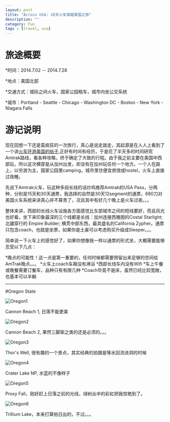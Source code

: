 ```yaml
---
layout: post
title: "Across USA: 26天火车穿越美国之旅"
description: ""
category: Fun
tags : [travel, usa]
---
```


# 旅途概要

*时间：2014.7.02 -- 2014.7.28

*地点：美国北部

*交通方式：城际之间火车，国家公园租车，城市内坐公交系统

*城市：Portland - Seattle - Chicago - Washington DC - Boston - New York - Niagara Falls

# 游记说明

现在回想一下还是蛮疯狂的一次旅行，真心是说走就走，其起源是在人人上看到了一个讲[火车环游美国的帖子](http://blog.renren.com/blog/257386287/808107348),正好有时间有经历，于是花了半天多的时间研究Amtrak路线，看各种攻略，终于确定了大致的行程。由于我之前主要在美国中西部玩，所以这次横穿是从加州出发，却没有在加州玩任何一个地方。一个人在路上，以穷游为主，国家公园里camping，城市里住便宜旅馆或hostel，火车上直接过夜睡。


先说下Amtrak火车，玩这种多段长线的话炒鸡推荐Amtrak的USA Pass，分两种，分别是15天和30天通票，我选择的自然是30天12segment的通票，680刀对美国火车系统来讲真心并不算贵了，况且其中有好几个晚上是火车过夜。。。

整体来讲，西部的长线火车设施各方面感觉比东部城市之间的短线要好，而且风光也好看，坐下来印象最深的三个线都是长线：加州连接西雅图的Costal Starlight;  北疆穿行的 Empire Builder; 横贯中部东西，最具盛名的California Zypher。通票只包含coach，也就是坐票，如果你是土豪可以考虑购买升级成Sleeper。。。

简单说一下火车上的感觉好了，如果你想像我一样以通票的形式坐，大概需要能够忍受以下几点：

*晚点的可能性！这一点是第一重要的，任何时候都需要预留出来足够的空间给AmTrak晚点。。。
*火车上coach车厢没有淋浴
*西部长线车内没有Wifi
*车上午餐或晚餐需要订餐车，品种只有有限几种
*Coach毕竟不是床，虽然已经比较宽敞，也基本可以半躺




----------------

#Oregon State

![Oregon1](http://fmn.rrimg.com/fmn065/20140818/1015/original_ZECI_040b00004f0a118c.jpg "Canon Beach")

Cannon Beach 1, 日落不能更美

![Oregon2](http://fmn.rrfmn.com/fmn061/20140818/1015/original_hxS5_03cb00004f3a118c.jpg "Canon Beach")

Cannon Beach 2, 果然三脚架之类的还是必须的。。。

![Oregon3](http://fmn.xnpic.com/fmn056/20140818/1015/original_1w0k_39170001872c125f.jpg "Thor's Well")

Thor's Well, 很有趣的一个景点，其实经典的拍摄是等水回流进洞的时候

![Oregon4](http://fmn.rrimg.com/fmn065/20140818/1015/original_wMwg_6886000027dd1191.jpg "Crater Lake")

Crater Lake NP, 水蓝的不像样子

![Oregon5](http://fmn.rrimg.com/fmn064/20140818/1015/original_qlVO_02cb00004edb118c.jpg "Proxy Fall")

Proxy Fall，刚好赶上日落之前的光线，绿树丛中的彩虹把我惊艳到了。

![Oregon6](http://fmn.rrfmn.com/fmn058/20140818/1015/original_N3Aa_38970001871f125f.jpg "Trillium Lake & Mt Hood")

Trillium Lake，本来打算拍日出的，不过。。。
